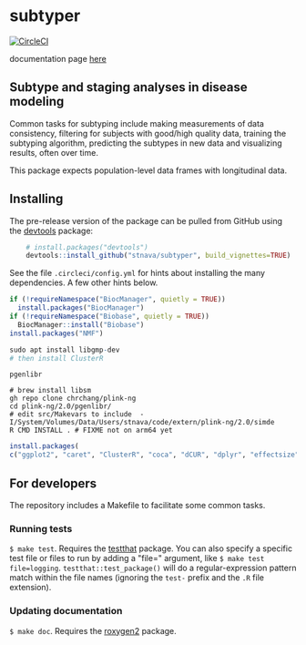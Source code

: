 # subtyper

[![CircleCI](https://circleci.com/gh/stnava/subtyper/tree/master.svg?style=svg)](https://circleci.com/gh/stnava/subtyper/tree/master)

documentation page [here](https://stnava.github.io/subtyper/)

## Subtype and staging analyses in disease modeling

Common tasks for subtyping include making measurements of data consistency,
filtering for subjects with good/high quality data, training the
subtyping algorithm, predicting the subtypes in new data and
visualizing results, often over time.

This package expects population-level data frames with longitudinal data.


## Installing

The pre-release version of the package can be pulled from GitHub using the [devtools](https://github.com/r-lib/devtools) package:

```r
    # install.packages("devtools")
    devtools::install_github("stnava/subtyper", build_vignettes=TRUE)
```

See the file `.circleci/config.yml` for hints about installing the many dependencies.  A few other hints below.

```r
if (!requireNamespace("BiocManager", quietly = TRUE))
  install.packages("BiocManager")
if (!requireNamespace("Biobase", quietly = TRUE))
  BiocManager::install("Biobase")
install.packages("NMF")
```

```r
sudo apt install libgmp-dev
# then install ClusterR
```

`pgenlibr`

```
# brew install libsm
gh repo clone chrchang/plink-ng
cd plink-ng/2.0/pgenlibr/
# edit src/Makevars to include  -I/System/Volumes/Data/Users/stnava/code/extern/plink-ng/2.0/simde
R CMD INSTALL . # FIXME not on arm64 yet
```

```R
install.packages( 
c("ggplot2", "caret", "ClusterR", "coca", "dCUR", "dplyr", "effectsize", "Evacluster", "flexclust", "fpc", "gaston", "ggpubr", "ggthemes", "ggstatsplot", "ggbeeswarm", "globaltest", "gridExtra", "imbalance", "mlr3", "mlr3cluster", "mlr3pipelines", "wesanderson", "Hmisc", "plyr", "DDoutlier", "data.table", "mclust", "NMF", "pheatmap", "gprofiler2", "magrittr", "ModTools", "fastICA", "pgenlibr", "VarSelLCM", "visreg"))
```

## For developers

The repository includes a Makefile to facilitate some common tasks.

### Running tests

`$ make test`. Requires the [testthat](http://testthat.r-lib.org/) package. You can also specify a specific test file or files to run by adding a "file=" argument, like `$ make test file=logging`. `testthat::test_package()` will do a regular-expression pattern match within the file names (ignoring the `test-` prefix and the `.R` file extension).

### Updating documentation

`$ make doc`. Requires the [roxygen2](https://github.com/klutometis/roxygen) package.

